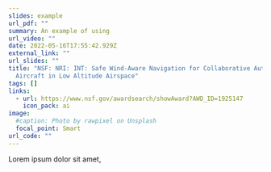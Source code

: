 ```yaml
---
slides: example
url_pdf: ""
summary: An example of using
url_video: ""
date: 2022-05-16T17:55:42.929Z
external_link: ""
url_slides: ""
title: "NSF: NRI: INT: Safe Wind-Aware Navigation for Collaborative Autonomous
  Aircraft in Low Altitude Airspace"
tags: []
links:
  - url: https://www.nsf.gov/awardsearch/showAward?AWD_ID=1925147
    icon_pack: ai
image:
  #caption: Photo by rawpixel on Unsplash
  focal_point: Smart
url_code: ""
---
```

Lorem ipsum dolor sit amet,